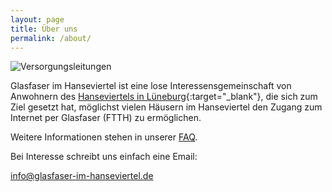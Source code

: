 ```yaml
---
layout: page
title: Über uns
permalink: /about/
---
```


![Versorgungsleitungen](/images/versorgungsleitungen.jpg)

Glasfaser im Hanseviertel ist eine lose Interessensgemeinschaft von Anwohnern
des [Hanseviertels in Lüneburg](http://www.hanseviertel-lueneburg.de){:target="_blank"},
die sich zum Ziel gesetzt hat, möglichst vielen Häusern im Hanseviertel den
Zugang zum Internet per Glasfaser (FTTH) zu ermöglichen.

Weitere Informationen stehen in unserer [FAQ](/faq/).

Bei Interesse schreibt uns einfach eine Email:

[info@glasfaser-im-hanseviertel.de](mailto:info@glasfaser-im-hanseviertel.de)
